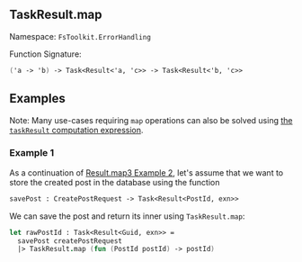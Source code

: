 ## TaskResult.map

Namespace: `FsToolkit.ErrorHandling`

Function Signature:

```fsharp
('a -> 'b) -> Task<Result<'a, 'c>> -> Task<Result<'b, 'c>>
```

## Examples

Note: Many use-cases requiring `map` operations can also be solved using [the `taskResult` computation expression](../taskResult/ce.md).

### Example 1

As a continuation of [Result.map3 Example 2](../result/map3.md#example-2), let's assume that we want to store the created post in the database using the function

```fsharp
savePost : CreatePostRequest -> Task<Result<PostId, exn>>
```

We can save the post and return its inner using `TaskResult.map`:

```fsharp
let rawPostId : Task<Result<Guid, exn>> =
  savePost createPostRequest
  |> TaskResult.map (fun (PostId postId) -> postId)
```

